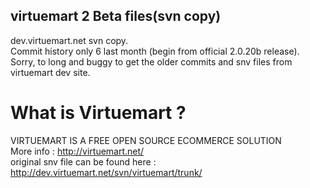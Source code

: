 virtuemart 2 Beta files(svn copy)
--------

dev.virtuemart.net svn copy.   
Commit history only 6 last month (begin from official 2.0.20b release).   
Sorry, to long and buggy to get the older commits and snv files from virtuemart dev site.

What is Virtuemart ?
=========

VIRTUEMART IS A FREE OPEN SOURCE ECOMMERCE SOLUTION   
More info : http://virtuemart.net/   
original snv file can be found here : http://dev.virtuemart.net/svn/virtuemart/trunk/   

